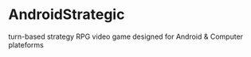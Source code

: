 AndroidStrategic
================

turn-based strategy RPG video game designed for Android &amp; Computer plateforms
